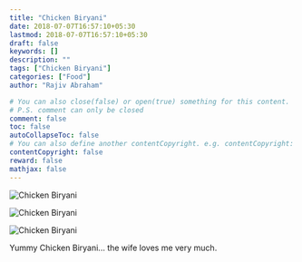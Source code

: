 ```yaml
---
title: "Chicken Biryani"
date: 2018-07-07T16:57:10+05:30
lastmod: 2018-07-07T16:57:10+05:30
draft: false
keywords: []
description: ""
tags: ["Chicken Biryani"]
categories: ["Food"]
author: "Rajiv Abraham"

# You can also close(false) or open(true) something for this content.
# P.S. comment can only be closed
comment: false
toc: false
autoCollapseToc: false
# You can also define another contentCopyright. e.g. contentCopyright: "This is another copyright."
contentCopyright: false
reward: false
mathjax: false
---
```


![Chicken Biryani](https://res.cloudinary.com/abraham/image/upload/v1530962802/IMG_20180707_154759.jpg "Chicken Biryani")

![Chicken Biryani](https://res.cloudinary.com/abraham/image/upload/v1530962815/IMG_20180707_154336.jpg "Chicken Biryani")

![Chicken Biryani](https://res.cloudinary.com/abraham/image/upload/v1530962802/IMG_20180707_154850.jpg "Chicken Biryani")

Yummy Chicken Biryani... the wife loves me very much.